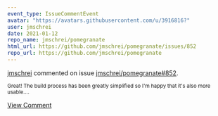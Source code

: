 ```yaml
---
event_type: IssueCommentEvent
avatar: "https://avatars.githubusercontent.com/u/3916816?"
user: jmschrei
date: 2021-01-12
repo_name: jmschrei/pomegranate
html_url: https://github.com/jmschrei/pomegranate/issues/852
repo_url: https://github.com/jmschrei/pomegranate
---
```


<a href='https://github.com/jmschrei' target='_blank'>jmschrei</a> commented on issue <a href='https://github.com/jmschrei/pomegranate/issues/852' target='_blank'>jmschrei/pomegranate#852</a>.

<small>Great! The build process has been greatly simplified so I'm happy that it's also more usable....</small>

<a href='https://github.com/jmschrei/pomegranate/issues/852' target='_blank'>View Comment</a>